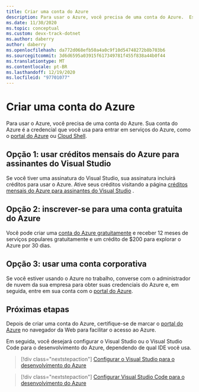 ```yaml
---
title: Criar uma conta do Azure
description: Para usar o Azure, você precisa de uma conta do Azure.  Este artigo aborda as três maneiras mais comuns de se inscrever em uma conta do Azure.
ms.date: 11/30/2020
ms.topic: conceptual
ms.custom: devx-track-dotnet
ms.author: daberry
author: daberry
ms.openlocfilehash: da772d068efb50a4a0c9f10d54748272b8b703b6
ms.sourcegitcommit: 3d6d6595a03915f617349781f455f838a44b0f44
ms.translationtype: MT
ms.contentlocale: pt-BR
ms.lasthandoff: 12/19/2020
ms.locfileid: "97701077"
---
```

# <a name="create-an-azure-account"></a>Criar uma conta do Azure

Para usar o Azure, você precisa de uma conta do Azure.  Sua conta do Azure é a credencial que você usa para entrar em serviços do Azure, como o [portal do Azure](https://portal.azure.com) ou [Cloud Shell](https://shell.azure.com).

## <a name="option-1-use-monthly-azure-credits-for-visual-studio-subscribers"></a>Opção 1: usar créditos mensais do Azure para assinantes do Visual Studio

Se você tiver uma assinatura do Visual Studio, sua assinatura incluirá créditos para usar o Azure.  Ative seus créditos visitando a página [créditos mensais do Azure para assinantes do Visual Studio](https://azure.microsoft.com/pricing/member-offers/credit-for-visual-studio-subscribers/) .

## <a name="option-2-sign-up-for-a-free-azure-account"></a>Opção 2: inscrever-se para uma conta gratuita do Azure

Você pode criar uma [conta do Azure gratuitamente](https://azure.microsoft.com/free/dotnet/) e receber 12 meses de serviços populares gratuitamente e um crédito de $200 para explorar o Azure por 30 dias.

## <a name="option-3-use-a-corporate-account"></a>Opção 3: usar uma conta corporativa

Se você estiver usando o Azure no trabalho, converse com o administrador de nuvem da sua empresa para obter suas credenciais do Azure e, em seguida, entre em sua conta com o [portal do Azure](https://portal.azure.com).

## <a name="next-steps"></a>Próximas etapas

Depois de criar uma conta do Azure, certifique-se de marcar o [portal do Azure](https://portal.azure.com) no navegador da Web para facilitar o acesso ao Azure.

Em seguida, você desejará configurar o Visual Studio ou o Visual Studio Code para o desenvolvimento do Azure, dependendo de qual IDE você usa.

> [!div class="nextstepaction"]
> [Configurar o Visual Studio para o desenvolvimento do Azure](./configure-visual-studio.md)

> [!div class="nextstepaction"]
> [Configurar Visual Studio Code para o desenvolvimento do Azure](./configure-vs-code.md)
